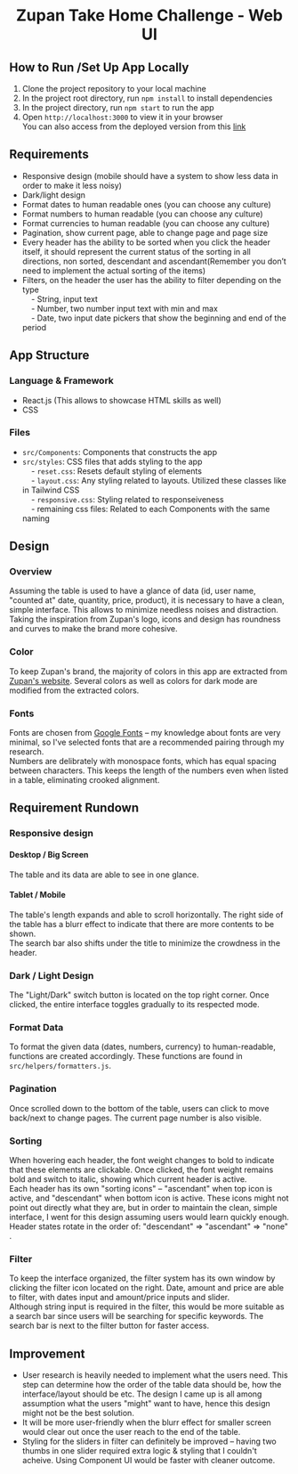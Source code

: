 <h1 align="center">Zupan Take Home Challenge - Web UI</h1>

## How to Run /Set Up App Locally
1. Clone the project repository to your local machine
2. In the project root directory, run ``npm install`` to install dependencies
3. In the project directory, run ``npm start`` to run the app
4. Open ``http://localhost:3000`` to view it in your browser</br>
You can also access from the deployed version from this [link](zupan-assignment.vercel.app)

## Requirements
- Responsive design (mobile should have a system to show less data in order to make it less noisy)</br>
- Dark/light design</br>
- Format dates to human readable ones (you can choose any culture)</br>
- Format numbers to human readable (you can choose any culture)</br>
- Format currencies to human readable (you can choose any culture)</br>
- Pagination, show current page, able to change page and page size</br>
- Every header has the ability to be sorted when you click the header itself, it should represent the current status of the sorting in all directions, non sorted, descendant and ascendant(Remember you don’t need to implement the actual sorting of the items)</br>
- Filters, on the header the user has the ability to filter depending on the type </br>
&nbsp;&nbsp;&nbsp;&nbsp;- String, input text</br>
&nbsp;&nbsp;&nbsp;&nbsp;- Number, two number input text with min and max</br>
&nbsp;&nbsp;&nbsp;&nbsp;- Date, two input date pickers that show the beginning and end of the period</br>

## App Structure
### Language & Framework 
- React.js (This allows to showcase HTML skills as well)
- CSS
  
### Files
- ``src/Components``: Components that constructs the app
- ``src/styles``: CSS files that adds styling to the app</br>
 &nbsp;&nbsp;&nbsp;&nbsp;- ```reset.css```: Resets default styling of elements</br>
 &nbsp;&nbsp;&nbsp;&nbsp;- ```layout.css```: Any styling related to layouts. Utilized these classes like in Tailwind CSS</br>
 &nbsp;&nbsp;&nbsp;&nbsp;- ```responsive.css```: Styling related to responseiveness</br>
 &nbsp;&nbsp;&nbsp;&nbsp;- remaining css files: Related to each Components with the same naming</br>

## Design
### Overview
Assuming the table is used to have a glance of data (id, user name, "counted at" date, quantity, price, product), it is necessary to have a clean, simple interface. This allows to minimize needless noises and distraction.</br>
Taking the inspiration from Zupan's logo, icons and design has roundness and curves to make the brand more cohesive.

### Color
To keep Zupan's brand, the majority of colors in this app are extracted from [Zupan's website](https://zupan.ai/). Several colors as well as colors for dark mode are modified from the extracted colors. 

### Fonts
Fonts are chosen from [Google Fonts](https://fonts.google.com/) – my knowledge about fonts are very minimal, so I've selected fonts that are a recommended pairing through my research.</br>
Numbers are delibrately with monospace fonts, which has equal spacing between characters. This keeps the length of the numbers even when listed in a table, eliminating crooked alignment. 


## Requirement Rundown
### Responsive design
<h4>Desktop / Big Screen</h4>
The table and its data are able to see in one glance.</br>

<h4>Tablet / Mobile</h4>
The table's length expands and able to scroll horizontally. The right side of the table has a blurr effect to indicate that there are more contents to be shown.</br> 
The search bar also shifts under the title to minimize the crowdness in the header.


### Dark / Light Design
The "Light/Dark" switch button is located on the top right corner. Once clicked, the entire interface toggles gradually to its respected mode.

### Format Data
To format the given data (dates, numbers, currency) to human-readable, functions are created accordingly. These functions are found in ``src/helpers/formatters.js``.

### Pagination
Once scrolled down to the bottom of the table, users can click to move back/next to change pages. The current page number is also visible.

### Sorting
When hovering each header, the font weight changes to bold to indicate that these elements are clickable. Once clicked, the font weight remains bold and switch to italic, showing which current header is active.</br>
Each header has its own "sorting icons" – "ascendant" when top icon is active, and "descendant" when bottom icon is active. These icons might not point out directly what they are, but in order to maintain the clean, simple interface, I went for this design assuming users would learn quickly enough.</br>
Header states rotate in the order of: "descendant" => "ascendant" => "none" .

### Filter
To keep the interface organized, the filter system has its own window by clicking the filter icon located on the right. Date, amount and price are able to filter, with dates input and amount/price inputs and slider.</br>
Although string input is required in the filter, this would be more suitable as a search bar since users will be searching for specific keywords. The search bar is next to the filter button for faster access. 


## Improvement
- User research is heavily needed to implement what the users need. This step can determine how the order of the table data should be, how the interface/layout should be etc. The design I came up is all among assumption what the users "might" want to have, hence this design might not be the best solution.
- It will be more user-friendly when the blurr effect for smaller screen would clear out once the user reach to the end of the table.
- Styling for the sliders in filter can definitely be improved – having two thumbs in one slider required extra logic & styling that I couldn't acheive. Using Component UI would be faster with cleaner outcome.
